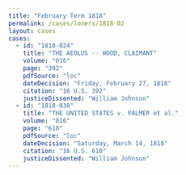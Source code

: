 ```yaml
---
title: "February Term 1818"
permalink: /cases/loners/1818-02
layout: cases
cases:
  - id: "1818-024"
    title: "THE AEOLUS -- WOOD, CLAIMANT"
    volume: "016"
    page: "392"
    pdfSource: "loc"
    dateDecision: "Friday, February 27, 1818"
    citation: "16 U.S. 392"
    justiceDissented: "William Johnson"
  - id: "1818-038"
    title: "THE UNITED STATES v. PALMER et al."
    volume: "016"
    page: "610"
    pdfSource: "loc"
    dateDecision: "Saturday, March 14, 1818"
    citation: "16 U.S. 610"
    justiceDissented: "William Johnson"
---
```

